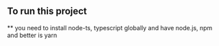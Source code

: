 ## To run this project

** you need to install node-ts, typescript globally and have node.js, npm and better is yarn 
